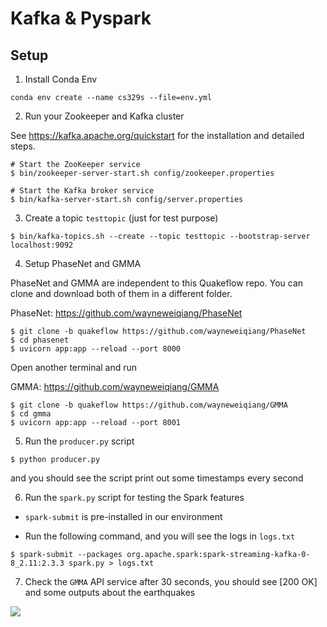# Kafka & Pyspark 

## Setup

1. Install Conda Env 
```
conda env create --name cs329s --file=env.yml
```

2. Run your Zookeeper and Kafka cluster

See https://kafka.apache.org/quickstart for the installation and detailed steps.

```
# Start the ZooKeeper service
$ bin/zookeeper-server-start.sh config/zookeeper.properties

# Start the Kafka broker service
$ bin/kafka-server-start.sh config/server.properties
```

3. Create a topic `testtopic` (just for test purpose)

```
$ bin/kafka-topics.sh --create --topic testtopic --bootstrap-server localhost:9092
```

4. Setup PhaseNet and GMMA

PhaseNet and GMMA are independent to this Quakeflow repo. You can clone and download 
both of them in a different folder.

PhaseNet: https://github.com/wayneweiqiang/PhaseNet

```
$ git clone -b quakeflow https://github.com/wayneweiqiang/PhaseNet
$ cd phasenet
$ uvicorn app:app --reload --port 8000
```

Open another terminal and run

GMMA: https://github.com/wayneweiqiang/GMMA

```
$ git clone -b quakeflow https://github.com/wayneweiqiang/GMMA
$ cd gmma
$ uvicorn app:app --reload --port 8001
```

5. Run the `producer.py` script

```
$ python producer.py
```

and you should see the script print out some timestamps every second


<!-- 6. Run the `consumer.py` script

The consumer will read the messages from the Kafka cluster. -->

6. Run the `spark.py` script for testing the Spark features

- `spark-submit` is pre-installed in our environment

- Run the following command, and you will see the logs in `logs.txt`

```
$ spark-submit --packages org.apache.spark:spark-streaming-kafka-0-8_2.11:2.3.3 spark.py > logs.txt
```

7. Check the `GMMA` API service after 30 seconds, you should see [200 OK] and some outputs about the earthquakes

<img src="https://i.imgur.com/qPEzICR.png">